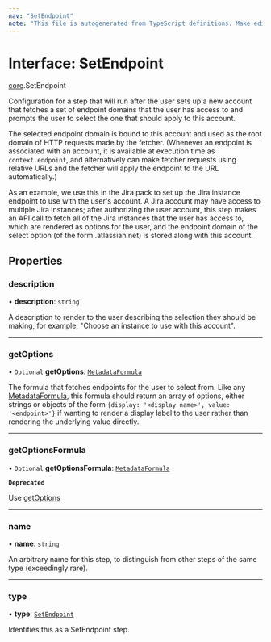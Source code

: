 ```yaml
---
nav: "SetEndpoint"
note: "This file is autogenerated from TypeScript definitions. Make edits to the comments in the TypeScript file and then run `make docs` to regenerate this file."
---
```

# Interface: SetEndpoint

[core](../modules/core.md).SetEndpoint

Configuration for a step that will run after the user sets up a new account
that fetches a set of endpoint domains that the user has access to and prompts
the user to select the one that should apply to this account.

The selected endpoint domain is bound to this account and used as the root domain
of HTTP requests made by the fetcher. (Whenever an endpoint is associated with
an account, it is available at execution time as `context.endpoint`, and alternatively
can make fetcher requests using relative URLs and the fetcher will apply the endpoint
to the URL automatically.)

As an example, we use this in the Jira pack to set up the Jira instance endpoint
to use with the user's account. A Jira account may have access to multiple
Jira instances; after authorizing the user account, this step makes an API call to
fetch all of the Jira instances that the user has access to, which are rendered as
options for the user, and the endpoint domain of the select option
(of the form <instance>.atlassian.net) is stored along with this account.

## Properties

### description

• **description**: `string`

A description to render to the user describing the selection they should be making,
for example, "Choose an instance to use with this account".

___

### getOptions

• `Optional` **getOptions**: [`MetadataFormula`](../types/core.MetadataFormula.md)

The formula that fetches endpoints for the user
to select from. Like any [MetadataFormula](../types/core.MetadataFormula.md), this formula should return
an array of options, either strings or objects of the form
`{display: '<display name>', value: '<endpoint>'}` if wanting to render a display
label to the user rather than rendering the underlying value directly.

___

### getOptionsFormula

• `Optional` **getOptionsFormula**: [`MetadataFormula`](../types/core.MetadataFormula.md)

**`Deprecated`**

Use [getOptions](core.SetEndpoint.md#getoptions)

___

### name

• **name**: `string`

An arbitrary name for this step, to distinguish from other steps of the same type
(exceedingly rare).

___

### type

• **type**: [`SetEndpoint`](../enums/core.PostSetupType.md#setendpoint)

Identifies this as a SetEndpoint step.
